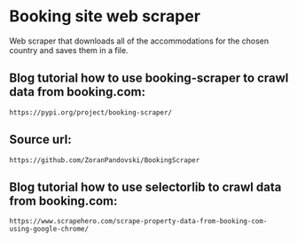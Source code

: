 # Booking site web scraper
Web scraper that downloads all of the accommodations for the chosen country and saves them in a file.

## Blog tutorial how to use booking-scraper to crawl data from booking.com:
`https://pypi.org/project/booking-scraper/`

## Source url:
`https://github.com/ZoranPandovski/BookingScraper`

## Blog tutorial how to use selectorlib to crawl data from booking.com:
`https://www.scrapehero.com/scrape-property-data-from-booking-com-using-google-chrome/`
